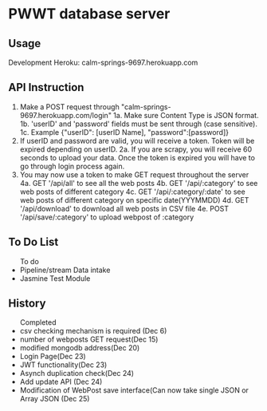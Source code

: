 # PWWT database server

## Usage
Development Heroku: calm-springs-9697.herokuapp.com

## API Instruction
1. Make a POST request through "calm-springs-9697.herokuapp.com/login"
1a. Make sure Content Type is JSON format.
1b. 'userID' and 'password' fields must be sent through (case sensitive).
1c. Example {"userID": [userID Name], "password":[password]}
2. If userID and password are valid, you will receive a token. Token will be expired depending on userID.
2a. If you are scrapy, you will receive 60 seconds to upload your data. Once the token is expired you will have to go through login process again.
3. You may now use a token to make GET request throughout the server
4a. GET '/api/all' to see all the web posts
4b. GET '/api/:category' to see web posts of different category
4c. GET '/api/:category/:date' to see web posts of different category on specific date(YYYMMDD)
4d. GET '/api/download' to download all web posts in CSV file
4e. POST '/api/save/:category' to upload webpost of :category

## To Do List

<ul>To do
<li>Pipeline/stream Data intake</li>
<li>Jasmine Test Module</li>
</ul>

## History

<ul>Completed
<li>csv checking mechanism is required (Dec 6)</li>
<li>number of webposts GET request(Dec 15)</li>
<li>modified mongodb address(Dec 20)</li>
<li>Login Page(Dec 23)</li>
<li>JWT functionality(Dec 23)</li>
<li>Asynch duplication check(Dec 24)</li>
<li>Add update API (Dec 24)</li>
<li>Modification of WebPost save interface(Can now take single JSON or Array JSON (Dec 25)</li>
</ul>

